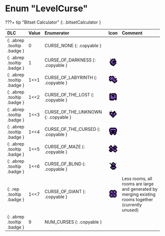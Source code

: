 # Enum "LevelCurse"

???+ tip "Bitset Calculator"
    [](#){: .bitsetCalculator }

|DLC|Value|Enumerator|Icon|Comment|
|:--|:--|:--|:--|:--|
|[ ](#){: .abrep .tooltip .badge }|0 |CURSE_NONE {: .copyable } | |  |
|[ ](#){: .abrep .tooltip .badge }|1 |CURSE_OF_DARKNESS {: .copyable } | ![img](../images/levelcurse/darkness.png) |  |
|[ ](#){: .abrep .tooltip .badge }|1<<1 |CURSE_OF_LABYRINTH {: .copyable } | ![img](../images/levelcurse/xl.png) |  |
|[ ](#){: .abrep .tooltip .badge }|1<<2 |CURSE_OF_THE_LOST {: .copyable } | ![img](../images/levelcurse/lost.png) |  |
|[ ](#){: .abrep .tooltip .badge }|1<<3 |CURSE_OF_THE_UNKNOWN {: .copyable } | ![img](../images/levelcurse/unknown.png) |  |
|[ ](#){: .abrep .tooltip .badge }|1<<4 |CURSE_OF_THE_CURSED {: .copyable } | ![img](../images/levelcurse/cursed.png) |  |
|[ ](#){: .abrep .tooltip .badge }|1<<5 |CURSE_OF_MAZE {: .copyable } | ![img](../images/levelcurse/maze.png) |  |
|[ ](#){: .abrep .tooltip .badge }|1<<6 |CURSE_OF_BLIND {: .copyable } | ![img](../images/levelcurse/blind.png) |  |
|[ ](#){: .rep .tooltip .badge }|1<<7 |CURSE_OF_GIANT {: .copyable } | ![img](../images/levelcurse/giant.png) | Less rooms, all rooms are large and generated by merging existing rooms together (currently unused) |
|[ ](#){: .abrep .tooltip .badge }|9 |NUM_CURSES {: .copyable }| |  |